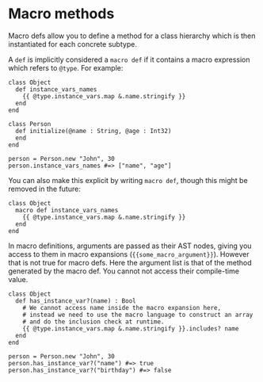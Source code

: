 # Macro methods

Macro defs allow you to define a method for a class hierarchy which is then instantiated for each concrete subtype.

A `def` is implicitly considered a `macro def` if it contains a macro expression which refers to `@type`. For example:

```crystal
class Object
  def instance_vars_names
    {{ @type.instance_vars.map &.name.stringify }}
  end
end

class Person
  def initialize(@name : String, @age : Int32)
  end
end

person = Person.new "John", 30
person.instance_vars_names #=> ["name", "age"]
```

You can also make this explicit by writing `macro def`, though this might be removed in the future:

```crystal
class Object
  macro def instance_vars_names
    {{ @type.instance_vars.map &.name.stringify }}
  end
end
```

In macro definitions, arguments are passed as their AST nodes, giving you access to them in macro expansions (`{{some_macro_argument}}`). However that is not true for macro defs. Here the argument list is that of the method generated by the macro def. You cannot not access their compile-time value.

```crystal
class Object
  def has_instance_var?(name) : Bool
    # We cannot access name inside the macro expansion here,
    # instead we need to use the macro language to construct an array
    # and do the inclusion check at runtime.
    {{ @type.instance_vars.map &.name.stringify }}.includes? name
  end
end

person = Person.new "John", 30
person.has_instance_var?("name") #=> true
person.has_instance_var?("birthday") #=> false
```
